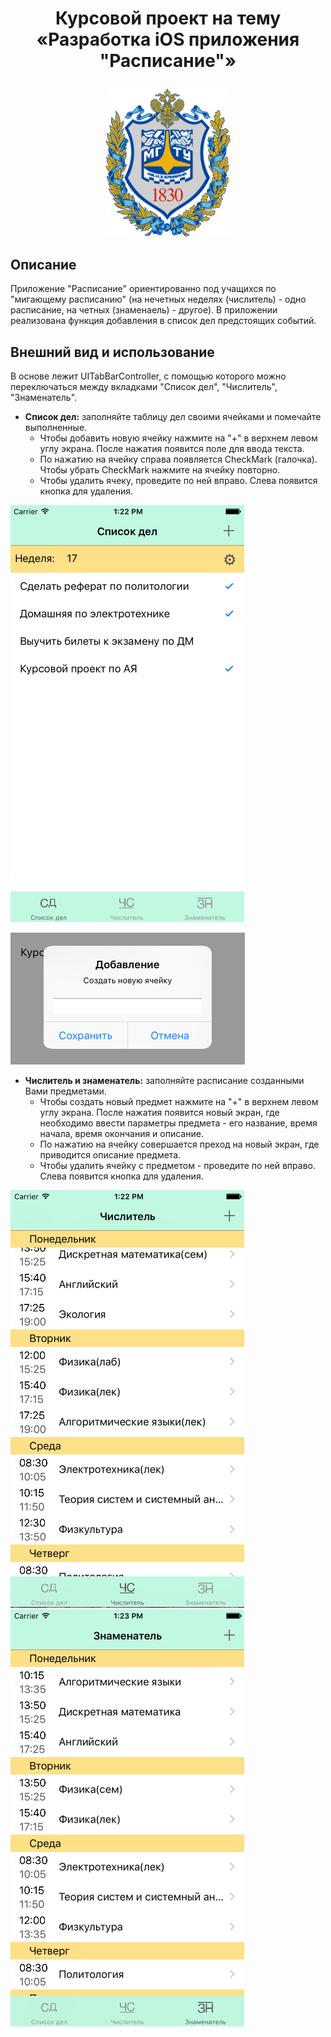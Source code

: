 # <p align="center">Курсовой проект на тему <br/>«Разработка iOS приложения "Расписание"» 
<p align="center">
  <img src="https://github.com/Aksiniya/schedule/blob/master/images/BMSTU%20logo.png" width="200">
</p>

## Описание
Приложение "Расписание" ориентированно под учащихся по "мигающему расписанию" (на нечетных неделях (числитель) - одно расписание, на четных (знаменаель) - другое).
В приложении реализована функция добавления в список дел предстоящих событий.

## Внешний вид и использование
В основе лежит UITabBarController, с помощью которого можно переключаться между вкладками "Список дел", "Числитель", "Знаменатель".
* **Список дел:** заполняйте таблицу дел своими ячейками и помечайте выполненные.
  * Чтобы добавить новую ячейку нажмите на "+" в верхнем левом углу экрана. После нажатия появится поле для ввода текста.
  * По нажатию на ячейку справа появляется CheckMark (галочка). Чтобы убрать CheckMark нажмите на ячейку повторно.
  * Чтобы удалить ячеку, проведите по ней вправо. Слева появится кнопка для удаления.

![список дел image](https://github.com/Aksiniya/schedule/blob/master/images/%D1%81%D0%BF%D0%B8%D1%81%D0%BE%D0%BA%20%D0%B4%D0%B5%D0%BB.png)

![добавление дела](https://github.com/Aksiniya/schedule/blob/master/images/%D0%B4%D0%BE%D0%B1%D0%B0%D0%B2%D0%BB%D0%B5%D0%BD%D0%B8%D0%B5%20%D0%B4%D0%B5%D0%BB%D0%B0.png)

* **Числитель и знаменатель:** заполняйте расписание созданными Вами предметами.
  * Чтобы создать новый предмет нажмите на "+" в верхнем левом углу экрана. После нажатия появится новый экран, где необходимо ввести параметры предмета - его название, время начала, время окончания и описание.
  * По нажатию на ячейку совершается преход на новый экран, где приводится описание предмета.
  * Чтобы удалить ячейку с предметом - проведите по ней вправо. Слева появится кнопка для удаления.
  
![Числитель](https://github.com/Aksiniya/schedule/blob/master/images/%D1%87%D0%B8%D1%81%D0%BB%D0%B8%D1%82%D0%B5%D0%BB%D1%8C.png)    ![Знаменатель](https://github.com/Aksiniya/schedule/blob/master/images/%D0%B7%D0%BD%D0%B0%D0%BC%D0%B5%D0%BD%D0%B0%D1%82%D0%B5%D0%BB%D1%8C.png)
